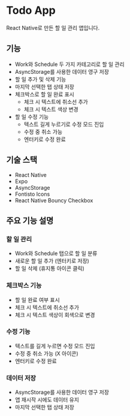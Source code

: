# Todo App

React Native로 만든 할 일 관리 앱입니다.

## 기능

- Work와 Schedule 두 가지 카테고리로 할 일 관리
- AsyncStorage를 사용한 데이터 영구 저장
- 할 일 추가 및 삭제 기능
- 마지막 선택한 탭 상태 저장
- 체크박스로 할 일 완료 표시
  - 체크 시 텍스트에 취소선 추가
  - 체크 시 텍스트 색상 변경
- 할 일 수정 기능
  - 텍스트 길게 누르기로 수정 모드 진입
  - 수정 중 취소 가능
  - 엔터키로 수정 완료

## 기술 스택

- React Native
- Expo
- AsyncStorage
- Fontisto Icons
- React Native Bouncy Checkbox

## 주요 기능 설명

### 할 일 관리
- Work와 Schedule 탭으로 할 일 분류
- 새로운 할 일 추가 (엔터키로 저장)
- 할 일 삭제 (휴지통 아이콘 클릭)

### 체크박스 기능
- 할 일 완료 여부 표시
- 체크 시 텍스트에 취소선 추가
- 체크 시 텍스트 색상이 회색으로 변경

### 수정 기능
- 텍스트를 길게 누르면 수정 모드 진입
- 수정 중 취소 가능 (X 아이콘)
- 엔터키로 수정 완료

### 데이터 저장
- AsyncStorage를 사용한 데이터 영구 저장
- 앱 재시작 시에도 데이터 유지
- 마지막 선택한 탭 상태 저장 